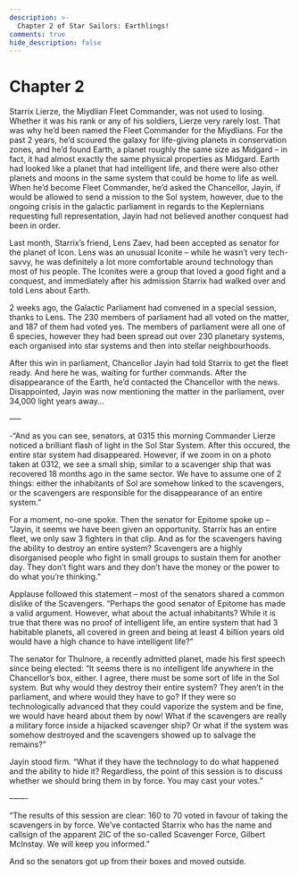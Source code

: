 ```yaml
---
description: >-
  Chapter 2 of Star Sailors: Earthlings!
comments: true
hide_description: false
---
```


# Chapter 2


Starrix Lierze, the Miydlian Fleet Commander, was not used to losing. Whether it was his rank or any of his soldiers, Lierze very rarely lost. That was why he’d been named the Fleet Commander for the Miydlians. For the past 2 years, he’d scoured the galaxy for life-giving planets in conservation zones, and he’d found Earth, a planet roughly the same size as Midgard – in fact, it had almost exactly the same physical properties as Midgard. Earth had looked like a planet that had intelligent life, and there were also other planets and moons in the same system that could be home to life as well. When he’d become Fleet Commander, he’d asked the Chancellor, Jayin, if would be allowed to send a mission to the Sol system, however, due to the ongoing crisis in the galactic parliament in regards to the Keplernians requesting full representation, Jayin had not believed another conquest had been in order.

Last month, Starrix’s friend, Lens Zaev, had been accepted as senator for the planet of Icon. Lens was an unusual Iconite – while he wasn’t very tech-savvy, he was definitely a lot more comfortable around technology than most of his people. The Iconites were a group that loved a good fight and a conquest, and immediately after his admission Starrix had walked over and told Lens about Earth.

2 weeks ago, the Galactic Parliament had convened in a special session, thanks to Lens. The 230 members of parliament had all voted on the matter, and 187 of them had voted yes. The members of parliament were all one of 6 species, however they had been spread out over 230 planetary systems, each organised into star systems and then into stellar neighbourhoods.

After this win in parliament, Chancellor Jayin had told Starrix to get the fleet ready. And here he was, waiting for further commands. After the disappearance of the Earth, he’d contacted the Chancellor with the news. Disappointed, Jayin was now mentioning the matter in the parliament, over 34,000 light years away…

—–

-“And as you can see, senators, at 0315 this morning Commander Lierze noticed a brilliant flash of light in the Sol Star System. After this occured, the entire star system had disappeared. However, if we zoom in on a photo taken at 0312, we see a small ship, similar to a scavenger ship that was recovered 18 months ago in the same sector. We have to assume one of 2 things: either the inhabitants of Sol are somehow linked to the scavengers, or the scavengers are responsible for the disappearance of an entire system.”

For a moment, no-one spoke. Then the senator for Epitome spoke up – “Jayin, it seems we have been given an opportunity. Starrix has an entire fleet, we only saw 3 fighters in that clip. And as for the scavengers having the ability to destroy an entire system? Scavengers are a highly disorganised people who fight in small groups to sustain them for another day. They don’t fight wars and they don’t have the money or the power to do what you’re thinking.”

Applause followed this statement – most of the senators shared a common dislike of the Scavengers. “Perhaps the good senator of Epitome has made a valid argument. However, what about the actual inhabitants? While it is true that there was no proof of intelligent life, an entire system that had 3 habitable planets, all covered in green and being at least 4 billion years old would have a high chance to have intelligent life?”

The senator for Thulnore, a recently admitted planet, made his first speech since being elected: “It seems there is no intelligent life anywhere in the Chancellor’s box, either. I agree, there must be some sort of life in the Sol system. But why would they destroy their entire system? They aren’t in the parliament, and where would they have to go? If they were so technologically advanced that they could vaporize the system and be fine, we would have heard about them by now! What if the scavengers are really a military force inside a hijacked scavenger ship? Or what if the system was somehow destroyed and the scavengers showed up to salvage the remains?”

Jayin stood firm. “What if they have the technology to do what happened and the ability to hide it? Regardless, the point of this session is to discuss whether we should bring them in by force. You may cast your votes.”

——-

“The results of this session are clear: 160 to 70 voted in favour of taking the scavengers in by force. We’ve contacted Starrix who has the name and callsign of the apparent 2IC of the so-called Scavenger Force, Gilbert McInstay. We will keep you informed.”

And so the senators got up from their boxes and moved outside.
